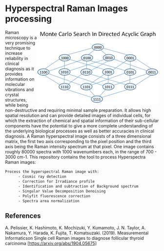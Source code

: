 # Hyperspectral Raman Images processing

<img align="right" src="https://raw.githubusercontent.com/Aurelien-Pelissier/AlphaFUSE/master/img/latt.png" width=400>
Raman microscopy is a very promising technique to increase reliability in clinical diagnosis as it provides information on molecular vibrations and crystal structures, while being non-destructive and requiring minimal sample preparation. It allows high spatial resolution and can provide detailed images of individual cells, for which the extraction of chemical and spatial information of their sub-cellular components have the potential to give a more complete understanding of the underlying biological processes as well as better accuracies in clinical diagnosis. A Raman hyperspectral image consists of a three dimensional matrix, the first two axis corresponding to the pixel position and the third axis being the Raman intensity spectrum at that pixel. One image contains roughly 80000 spectra with 1000 wavenumbers each, in the range of 700 - 3000 cm-1. This repository contains the tool to process Hyperspectra Raman images:
       
    Process the hyperspectral Raman image with:  
          - Cosmic ray detection
          - Correction for Irradiance profile
          - Identification and subtraction of Background spectrum
          - Singular Value Decomposition Denoising
          - Polyfit fluorescence correction
          - Spectra area normalization
        
        
## References

A. Pelissier, K. Hashimoto, K. Mochizuki, Y. Kumamoto, J. N. Taylor, A. Nakamura, Y. Harada, K. Fujita, T. Komatsuzaki. (2019). Measuremental Informaticson Single cell Raman images to diagnose follicular thyroid carcinoma [https://arxiv.org/abs/1904.05675]
